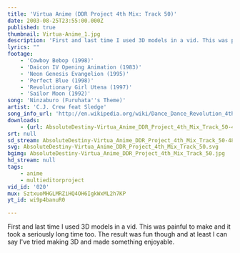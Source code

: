 ```yaml
---
title: 'Virtua Anime (DDR Project 4th Mix: Track 50)'
date: 2003-08-25T23:55:00.000Z
published: true
thumbnail: Virtua-Anime_1.jpg
description: 'First and last time I used 3D models in a vid. This was painful to make and it took a seriously long time too. The result was fun though and at least I can say I''ve tried making 3D and made something enjoyable.'
lyrics: ""
footage:
    - 'Cowboy Bebop (1998)'
    - 'Daicon IV Opening Animation (1983)'
    - 'Neon Genesis Evangelion (1995)'
    - 'Perfect Blue (1998)'
    - 'Revolutionary Girl Utena (1997)'
    - 'Sailor Moon (1992)'
song: 'Ninzaburo (Furuhata''s Theme)'
artist: 'C.J. Crew feat Sledge'
song_info_url: 'http://en.wikipedia.org/wiki/Dance_Dance_Revolution_4thMix'
downloads:
    - {url: AbsoluteDestiny-Virtua_Anime_DDR_Project_4th_Mix_Track_50-480p.m4v, width: 640, height: 480, mimetype: video/mp4}
srt: null
sd_stream: AbsoluteDestiny-Virtua_Anime_DDR_Project_4th_Mix_Track_50-480p.m4v
svg: AbsoluteDestiny-Virtua_Anime_DDR_Project_4th_Mix_Track_50.svg
bgimg: AbsoluteDestiny-Virtua_Anime_DDR_Project_4th_Mix_Track_50.jpg
hd_stream: null
tags:
    - anime
    - multieditorproject
vid_id: '020'
mux: SztxuoMHGLMRZiHQ4OH6IgkWxML2h7KP
yt_id: wi9p4banuR0

---
```

First and last time I used 3D models in a vid. This was painful to make and it took a seriously long time too. The result was fun though and at least I can say I've tried making 3D and made something enjoyable.